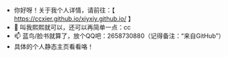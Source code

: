 - 你好呀！关于我个人详情，请前往：【 https://ccxier.github.io/xiyxiy.github.io/ 】
- 👀 叫我熙熙就可以，还可以再简单一点：cc
- 📫 蓝鸟/脸书就算了，放个QQ吧：2658730880（记得备注：“来自GitHub”）
- 具体的个人静态主页看看咯！

<!---
这竟然有注释！
--->

